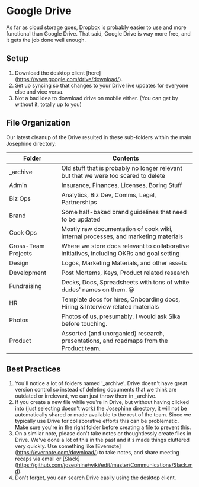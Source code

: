 # Google Drive

As far as cloud storage goes, Dropbox is probably easier to use and more functional than Google Drive. That said, Google Drive is way more free, and it gets the job done well enough. 

## Setup
1. Download the desktop client [here] (https://www.google.com/drive/download/). 
2. Set up syncing so that changes to your Drive live updates for everyone else and vice versa.
3. Not a bad idea to download drive on mobile either. (You can get by without it, totally up to you)

## File Organization
Our latest cleanup of the Drive resulted in these sub-folders within the main Josephine directory:

Folder | Contents
--- | ---
_archive | Old stuff that is probably no longer relevant but that we were too scared to delete
Admin | Insurance, Finances, Licenses, Boring Stuff
Biz Ops | Analytics, Biz Dev, Comms, Legal, Partnerships
Brand | Some half-baked brand guidelines that need to be updated
Cook Ops | Mostly raw documentation of cook wiki, internal processes, and marketing materials
Cross-Team Projects | Where we store docs relevant to collaborative initiatives, including OKRs and goal setting
Design | Logos, Marketing Materials, and other assets
Development | Post Mortems, Keys, Product related research
Fundraising | Decks, Docs, Spreadsheets with tons of white dudes' names on them. :unamused:
HR | Template docs for hires, Onboarding docs, Hiring & Interview related materials
Photos | Photos of us, presumably. I would ask Sika before touching. 
Product | Assorted (and unorganied) research, presentations, and roadmaps from the Product team.

## Best Practices
1. You'll notice a lot of folders named '_archive'. Drive doesn't have great version control so instead of deleting documents that we think are outdated or irrelevant, we can just throw them in _archive. 
2. If you create a new file while you're in Drive, but without having clicked into (just selecting doesn't work) the Josephine directory, it will not be automatically shared or made available to the rest of the team. Since we typically use Drive for collaborative efforts this can be problematic. Make sure you're in the right folder before creating a file to prevent this. 
3. On a similar note, please don't take notes or thoughtlessly create files in Drive. We've done a lot of this in the past and it's made things cluttered very quickly. Use something like [Evernote] (https://evernote.com/download/) to take notes, and share meeting recaps via email or [Slack] (https://github.com/josephine/wiki/edit/master/Communications/Slack.md). 
4. Don't forget, you can search Drive easily using the desktop client.
